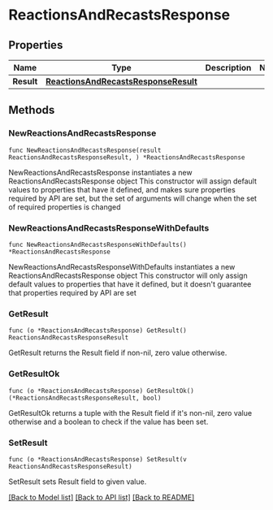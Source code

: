 # ReactionsAndRecastsResponse

## Properties

Name | Type | Description | Notes
------------ | ------------- | ------------- | -------------
**Result** | [**ReactionsAndRecastsResponseResult**](ReactionsAndRecastsResponseResult.md) |  | 

## Methods

### NewReactionsAndRecastsResponse

`func NewReactionsAndRecastsResponse(result ReactionsAndRecastsResponseResult, ) *ReactionsAndRecastsResponse`

NewReactionsAndRecastsResponse instantiates a new ReactionsAndRecastsResponse object
This constructor will assign default values to properties that have it defined,
and makes sure properties required by API are set, but the set of arguments
will change when the set of required properties is changed

### NewReactionsAndRecastsResponseWithDefaults

`func NewReactionsAndRecastsResponseWithDefaults() *ReactionsAndRecastsResponse`

NewReactionsAndRecastsResponseWithDefaults instantiates a new ReactionsAndRecastsResponse object
This constructor will only assign default values to properties that have it defined,
but it doesn't guarantee that properties required by API are set

### GetResult

`func (o *ReactionsAndRecastsResponse) GetResult() ReactionsAndRecastsResponseResult`

GetResult returns the Result field if non-nil, zero value otherwise.

### GetResultOk

`func (o *ReactionsAndRecastsResponse) GetResultOk() (*ReactionsAndRecastsResponseResult, bool)`

GetResultOk returns a tuple with the Result field if it's non-nil, zero value otherwise
and a boolean to check if the value has been set.

### SetResult

`func (o *ReactionsAndRecastsResponse) SetResult(v ReactionsAndRecastsResponseResult)`

SetResult sets Result field to given value.



[[Back to Model list]](../README.md#documentation-for-models) [[Back to API list]](../README.md#documentation-for-api-endpoints) [[Back to README]](../README.md)



